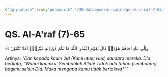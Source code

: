 ```yaml
---
{"dg-publish":true,"permalink":"/30-database/al-quran/qs-al-a-raf-7-65/"}
---
```



# QS. Al-A'raf (7)-65
۞ وَاِلٰى عَادٍ اَخَاهُمْ هُوْدًاۗ قَالَ يٰقَوْمِ اعْبُدُوا اللّٰهَ مَا لَكُمْ مِّنْ اِلٰهٍ غَيْرُهٗۗ اَفَلَا تَتَّقُوْنَ 

Artinya: *"Dan kepada kaum ‘Ad (Kami utus) Hud, saudara mereka. Dia berkata, “Wahai kaumku! Sembahlah Allah! Tidak ada tuhan (sembahan) bagimu selain Dia. Maka mengapa kamu tidak bertakwa?”"*

